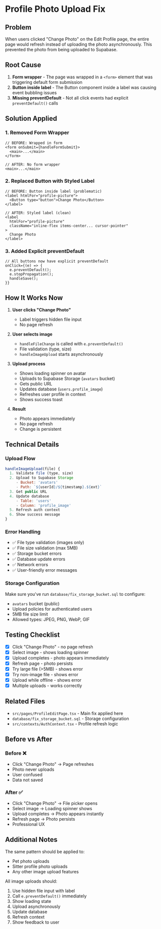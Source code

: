 # Profile Photo Upload Fix

## Problem
When users clicked "Change Photo" on the Edit Profile page, the entire page would refresh instead of uploading the photo asynchronously. This prevented the photo from being uploaded to Supabase.

## Root Cause
1. **Form wrapper** - The page was wrapped in a `<form>` element that was triggering default form submission
2. **Button inside label** - The Button component inside a label was causing event bubbling issues
3. **Missing preventDefault** - Not all click events had explicit `preventDefault()` calls

## Solution Applied

### 1. Removed Form Wrapper
```tsx
// BEFORE: Wrapped in form
<form onSubmit={handleFormSubmit}>
  <main>...</main>
</form>

// AFTER: No form wrapper
<main>...</main>
```

### 2. Replaced Button with Styled Label
```tsx
// BEFORE: Button inside label (problematic)
<label htmlFor="profile-picture">
  <Button type="button">Change Photo</Button>
</label>

// AFTER: Styled label (clean)
<label 
  htmlFor="profile-picture"
  className="inline-flex items-center... cursor-pointer"
>
  Change Photo
</label>
```

### 3. Added Explicit preventDefault
```tsx
// All buttons now have explicit preventDefault
onClick={(e) => {
  e.preventDefault();
  e.stopPropagation();
  handleSave();
}}
```

## How It Works Now

1. **User clicks "Change Photo"**
   - Label triggers hidden file input
   - No page refresh

2. **User selects image**
   - `handleFileChange` is called with `e.preventDefault()`
   - File validation (type, size)
   - `handleImageUpload` starts asynchronously

3. **Upload process**
   - Shows loading spinner on avatar
   - Uploads to Supabase Storage (`avatars` bucket)
   - Gets public URL
   - Updates database (`users.profile_image`)
   - Refreshes user profile in context
   - Shows success toast

4. **Result**
   - Photo appears immediately
   - No page refresh
   - Change is persistent

## Technical Details

### Upload Flow
```javascript
handleImageUpload(file) {
  1. Validate file (type, size)
  2. Upload to Supabase Storage
     - Bucket: 'avatars'
     - Path: `${userId}/${timestamp}.${ext}`
  3. Get public URL
  4. Update database
     - Table: 'users'
     - Column: 'profile_image'
  5. Refresh auth context
  6. Show success message
}
```

### Error Handling
- ✅ File type validation (images only)
- ✅ File size validation (max 5MB)
- ✅ Storage bucket errors
- ✅ Database update errors
- ✅ Network errors
- ✅ User-friendly error messages

### Storage Configuration
Make sure you've run `database/fix_storage_bucket.sql` to configure:
- `avatars` bucket (public)
- Upload policies for authenticated users
- 5MB file size limit
- Allowed types: JPEG, PNG, WebP, GIF

## Testing Checklist

- [x] Click "Change Photo" - no page refresh
- [x] Select image - shows loading spinner
- [x] Upload completes - photo appears immediately
- [x] Refresh page - photo persists
- [x] Try large file (>5MB) - shows error
- [x] Try non-image file - shows error
- [x] Upload while offline - shows error
- [x] Multiple uploads - works correctly

## Related Files

- `src/pages/ProfileEditPage.tsx` - Main fix applied here
- `database/fix_storage_bucket.sql` - Storage configuration
- `src/contexts/AuthContext.tsx` - Profile refresh logic

## Before vs After

### Before ❌
- Click "Change Photo" → Page refreshes
- Photo never uploads
- User confused
- Data not saved

### After ✅
- Click "Change Photo" → File picker opens
- Select image → Loading spinner shows
- Upload completes → Photo appears instantly
- Refresh page → Photo persists
- Professional UX

## Additional Notes

The same pattern should be applied to:
- Pet photo uploads
- Sitter profile photo uploads
- Any other image upload features

All image uploads should:
1. Use hidden file input with label
2. Call `e.preventDefault()` immediately
3. Show loading state
4. Upload asynchronously
5. Update database
6. Refresh context
7. Show feedback to user
